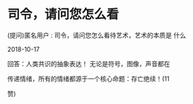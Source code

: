 # 司令，请问您怎么看

(提问)匿名用户 : 司令，请问您怎么看待艺术，艺术的本质是 什么

2018-10-17

回答：人类共识的抽象表达！ 无论是符号，图像，声音都在

传递情绪，所有的情绪都源于一个核心命题：存亡绝续！(11

赞)